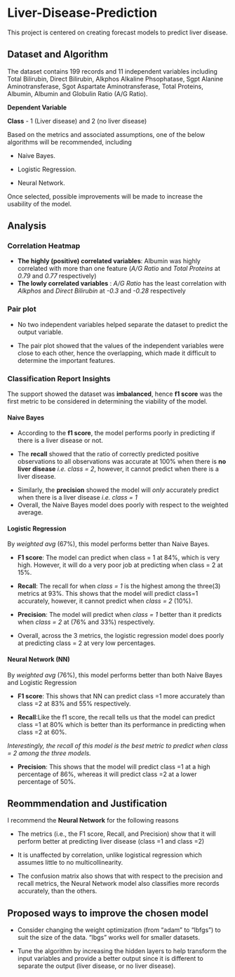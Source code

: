 # Liver-Disease-Prediction 
This project is centered on creating forecast models to predict liver disease.

## Dataset and Algorithm
The dataset contains 199 records and 11 independent variables including Total Bilirubin, Direct Bilirubin, Alkphos Alkaline Phsophatase,
Sgpt Alanine Aminotransferase, Sgot Aspartate Aminotransferase, Total Proteins, Albumin, Albumin and Globulin Ratio (A/G Ratio).

**Dependent Variable**

**Class** - 1 (Liver disease) and 2 (no liver disease)

Based on the metrics and associated assumptions, one of the below algorithms will be recommended, including
* Naive Bayes.
- Logistic Regression.
+ Neural Network.

Once selected, possible improvements will be made to increase the usability of the model.

## Analysis
### Correlation Heatmap
* **The highly (positive) correlated variables**: Albumin was highly correlated with more than one feature (*A/G Ratio* and *Total Proteins* at *0.79* and *0.77* respectively)
* **The lowly correlated variables** : *A/G Ratio* has the least correlation with *Alkphos* and *Direct Bilirubin* at *-0.3* and *-0.28* respectively

### Pair plot
* No two independent variables helped separate the dataset to predict the output variable.
+ The pair plot showed that the values of the independent variables were close to each other, hence the overlapping, which made it difficult to determine the important features.

### Classification Report Insights

The support showed the dataset was **imbalanced**, hence **f1 score** was the first metric to be considered in determining the viability of the model.

#### Naive Bayes
+ According to the **f1 score**, the model performs poorly in predicting if there is a liver disease or not.
- The **recall** showed that the ratio of correctly predicted positive observations to all observations was accurate at 100% when there is **no liver disease** *i.e. class = 2*, however, it cannot predict when there is a liver disease.
* Similarly, the **precision** showed the model will *only* accurately predict when there is a liver disease *i.e. class = 1*
* Overall, the Naive Bayes model does poorly with respect to the weighted average.

#### Logistic Regression
By *weighted avg* (67%), this model performs better than Naive Bayes. 
* **F1 score**: The model can predict when class = 1 at 84%, which is very high. However, it will do a very poor job at predicting when class = 2 at 15%.
+ **Recall**: The recall for when *class = 1* is the highest among the three(3) metrics at 93%. This shows that the model will predict class=1 accurately, however, it cannot predict when *class = 2* (10%).
- **Precision**: The model will predict when *class = 1* better than it predicts when *class = 2* at (76% and 33%) respectively.
* Overall, across the 3 metrics, the logistic regression model does poorly at predicting class = 2 at very low percentages.

#### Neural Network (NN)
By *weighted avg* (76%), this model performs better than both Naive Bayes and Logistic Regression
* **F1 score**: This shows that NN can predict class =1 more accurately than class =2 at 83% and 55% respectively.
+ **Recall**:Like the f1 score, the recall tells us that the model can predict class =1 at 80% which is better than its performance in predicting when class =2  at 60%. 

*Interestingly, the recall of this model is the best metric to predict when class = 2 among the three models.*
- **Precision**: This shows that the model will predict class =1 at a high percentage of 86%, whereas it will predict class =2 at a lower percentage of 50%.

## Reommmendation and Justification
I recommend the **Neural Network** for the following reasons
* The metrics (i.e., the F1 score, Recall, and Precision) show that it will perform better at predicting liver disease (class =1 and class =2)
+ It is unaffected by correlation, unlike logistical regression which assumes little to no multicollinearity.
- The confusion matrix also shows that with respect to the precision and recall metrics, the Neural Network model also classifies more records accurately, than the others.

## Proposed ways to improve the chosen model
+ Consider changing the weight optimization (from “adam” to “lbfgs”) to suit the size of the data. “lbgs” works well for smaller datasets. 
* Tune the algorithm by increasing the hidden layers to help transform the input variables and provide a better output since it is different to separate the output (liver disease, or no liver disease). 














